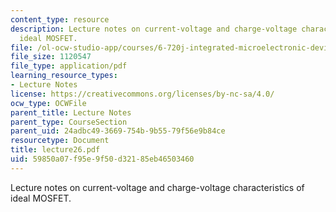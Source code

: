 ```yaml
---
content_type: resource
description: Lecture notes on current-voltage and charge-voltage characteristics of
  ideal MOSFET.
file: /ol-ocw-studio-app/courses/6-720j-integrated-microelectronic-devices-spring-2007/59850a07f95e9f50d32185eb46503460_lecture26.pdf
file_size: 1120547
file_type: application/pdf
learning_resource_types:
- Lecture Notes
license: https://creativecommons.org/licenses/by-nc-sa/4.0/
ocw_type: OCWFile
parent_title: Lecture Notes
parent_type: CourseSection
parent_uid: 24adbc49-3669-754b-9b55-79f56e9b84ce
resourcetype: Document
title: lecture26.pdf
uid: 59850a07-f95e-9f50-d321-85eb46503460
---
```

Lecture notes on current-voltage and charge-voltage characteristics of ideal MOSFET.
